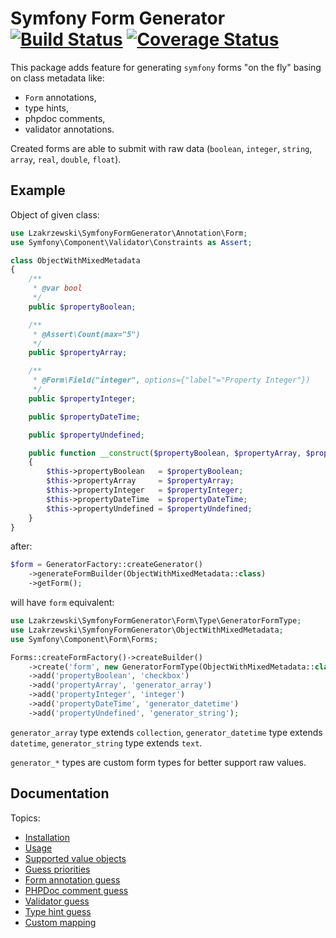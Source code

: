 # Symfony Form Generator [![Build Status](https://travis-ci.org/lzakrzewski/SymfonyFormGenerator.svg?branch=master)](https://travis-ci.org/lzakrzewski/SymfonyFormGenerator) [![Coverage Status](https://coveralls.io/repos/github/lzakrzewski/SymfonyFormGenerator/badge.svg?branch=master)](https://coveralls.io/github/lzakrzewski/SymfonyFormGenerator?branch=master)

This package adds feature for generating `symfony` forms "on the fly" basing on class metadata like:
 - `Form` annotations,
 - type hints,
 - phpdoc comments,
 - validator annotations. 
 
Created forms are able to submit with raw data (`boolean`, `integer`, `string`, `array`, `real`, `double`, `float`).
 
## Example

Object of given class:

```php
use Lzakrzewski\SymfonyFormGenerator\Annotation\Form;
use Symfony\Component\Validator\Constraints as Assert;

class ObjectWithMixedMetadata
{
    /**
     * @var bool
     */
    public $propertyBoolean;

    /**
     * @Assert\Count(max="5")
     */
    public $propertyArray;

    /**
     * @Form\Field("integer", options={"label"="Property Integer"})
     */
    public $propertyInteger;

    public $propertyDateTime;

    public $propertyUndefined;

    public function __construct($propertyBoolean, $propertyArray, $propertyInteger, \DateTime $propertyDateTime, $propertyUndefined)
    {
        $this->propertyBoolean   = $propertyBoolean;
        $this->propertyArray     = $propertyArray;
        $this->propertyInteger   = $propertyInteger;
        $this->propertyDateTime  = $propertyDateTime;
        $this->propertyUndefined = $propertyUndefined;
    }
}
```
after:

```php
$form = GeneratorFactory::createGenerator()
    ->generateFormBuilder(ObjectWithMixedMetadata::class)
    ->getForm();
```

will have `form` equivalent:

```php
use Lzakrzewski\SymfonyFormGenerator\Form\Type\GeneratorFormType;
use Lzakrzewski\SymfonyFormGenerator\ObjectWithMixedMetadata;
use Symfony\Component\Form\Forms;

Forms::createFormFactory()->createBuilder()
    ->create('form', new GeneratorFormType(ObjectWithMixedMetadata::class))
    ->add('propertyBoolean', 'checkbox')
    ->add('propertyArray', 'generator_array')
    ->add('propertyInteger', 'integer')
    ->add('propertyDateTime', 'generator_datetime')
    ->add('propertyUndefined', 'generator_string');
```
`generator_array` type extends `collection`,
`generator_datetime` type extends `datetime`,
`generator_string` type extends `text`.

`generator_*` types are custom form types for better support raw values.


## Documentation

Topics: 
- [Installation](doc/installation.md)
- [Usage](doc/usage.md)
- [Supported value objects](doc/value_objects.md)
- [Guess priorities](doc/guess_priorities.md)
- [Form annotation guess](doc/form_annotation_guess.md)
- [PHPDoc comment guess](doc/phpdoc_comment_guess.md)
- [Validator guess](doc/validator_guess.md)
- [Type hint guess](doc/type_hint_guess.md)
- [Custom mapping](doc/custom_mapping.md)